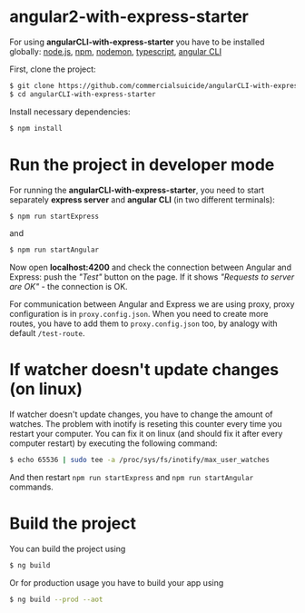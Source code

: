 # angular2-with-express-starter

For using **angularCLI-with-express-starter** you have to be installed globally:
[node.js](https://nodejs.org/en/), [npm](https://www.npmjs.com/get-npm?utm_source=house&utm_medium=homepage&utm_campaign=free%20orgs&utm_term=Install%20npm), [nodemon](https://github.com/remy/nodemon), [typescript](https://www.npmjs.com/package/typescript), [angular CLI](https://github.com/angular/angular-cli)

First, clone the project:
```bash
$ git clone https://github.com/commercialsuicide/angularCLI-with-express-starter.git
$ cd angularCLI-with-express-starter
```

Install necessary dependencies:
```bash
$ npm install
```

# Run the project in developer mode

For running the **angularCLI-with-express-starter**, you need to start separately **express server** and **angular CLI** (in two different terminals):
```bash
$ npm run startExpress
```
and
```bash
$ npm run startAngular
```
Now open **localhost:4200** and check the connection between Angular and Express: push the *"Test"* button on the page. If it shows *"Requests to server are OK"* - the connection is OK.

For communication between Angular and Express we are using proxy, proxy configuration is in `proxy.config.json`. When you need to create more routes, you have to add them to `proxy.config.json` too, by analogy with default `/test-route`.

# If watcher doesn't update changes (on linux)

If watcher doesn't update changes, you have to change the amount of watches. The problem with inotify is reseting this counter every time you restart your computer. You can fix it on linux (and should fix it after every computer restart) by executing the following command:
```bash
$ echo 65536 | sudo tee -a /proc/sys/fs/inotify/max_user_watches
```
And then restart `npm run startExpress` and `npm run startAngular` commands.

# Build the project

You can build the project using
```bash
$ ng build
```
Or for production usage you have to build your app using
```bash
$ ng build --prod --aot
```
